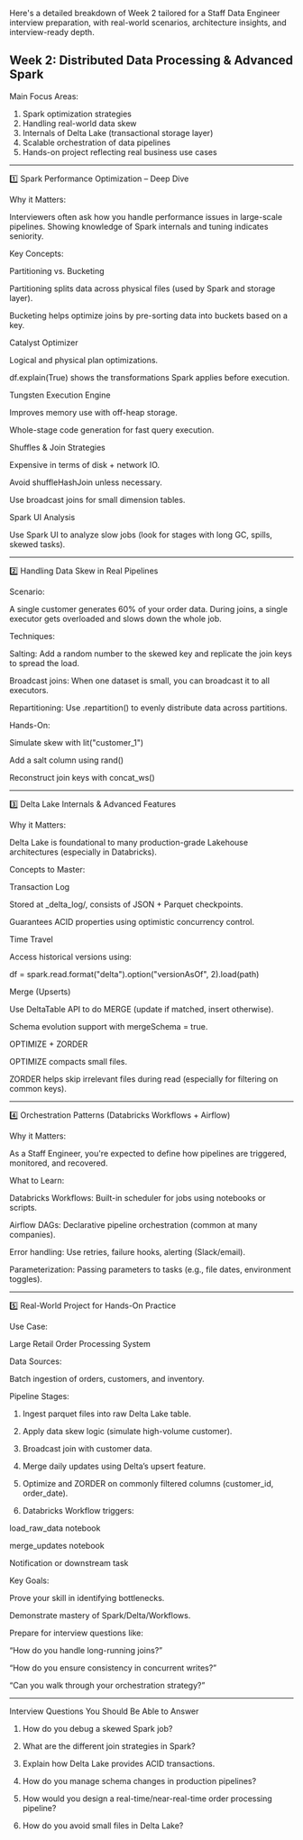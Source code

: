 Here's a detailed breakdown of Week 2 tailored for a Staff Data Engineer interview preparation, with real-world scenarios, architecture insights, and interview-ready depth.

## Week 2: Distributed Data Processing & Advanced Spark

Main Focus Areas:

1. Spark optimization strategies
2. Handling real-world data skew
3. Internals of Delta Lake (transactional storage layer)
4. Scalable orchestration of data pipelines
5. Hands-on project reflecting real business use cases




---

1️⃣ Spark Performance Optimization – Deep Dive

Why it Matters:

Interviewers often ask how you handle performance issues in large-scale pipelines. Showing knowledge of Spark internals and tuning indicates seniority.

Key Concepts:

Partitioning vs. Bucketing

Partitioning splits data across physical files (used by Spark and storage layer).

Bucketing helps optimize joins by pre-sorting data into buckets based on a key.


Catalyst Optimizer

Logical and physical plan optimizations.

df.explain(True) shows the transformations Spark applies before execution.


Tungsten Execution Engine

Improves memory use with off-heap storage.

Whole-stage code generation for fast query execution.


Shuffles & Join Strategies

Expensive in terms of disk + network IO.

Avoid shuffleHashJoin unless necessary.

Use broadcast joins for small dimension tables.


Spark UI Analysis

Use Spark UI to analyze slow jobs (look for stages with long GC, spills, skewed tasks).



---

2️⃣ Handling Data Skew in Real Pipelines

Scenario:

A single customer generates 60% of your order data. During joins, a single executor gets overloaded and slows down the whole job.

Techniques:

Salting: Add a random number to the skewed key and replicate the join keys to spread the load.

Broadcast joins: When one dataset is small, you can broadcast it to all executors.

Repartitioning: Use .repartition() to evenly distribute data across partitions.


Hands-On:

Simulate skew with lit("customer_1")

Add a salt column using rand()

Reconstruct join keys with concat_ws()



---

3️⃣ Delta Lake Internals & Advanced Features

Why it Matters:

Delta Lake is foundational to many production-grade Lakehouse architectures (especially in Databricks).

Concepts to Master:

Transaction Log

Stored at _delta_log/, consists of JSON + Parquet checkpoints.

Guarantees ACID properties using optimistic concurrency control.


Time Travel

Access historical versions using:

df = spark.read.format("delta").option("versionAsOf", 2).load(path)


Merge (Upserts)

Use DeltaTable API to do MERGE (update if matched, insert otherwise).

Schema evolution support with mergeSchema = true.


OPTIMIZE + ZORDER

OPTIMIZE compacts small files.

ZORDER helps skip irrelevant files during read (especially for filtering on common keys).



---

4️⃣ Orchestration Patterns (Databricks Workflows + Airflow)

Why it Matters:

As a Staff Engineer, you're expected to define how pipelines are triggered, monitored, and recovered.

What to Learn:

Databricks Workflows: Built-in scheduler for jobs using notebooks or scripts.

Airflow DAGs: Declarative pipeline orchestration (common at many companies).

Error handling: Use retries, failure hooks, alerting (Slack/email).

Parameterization: Passing parameters to tasks (e.g., file dates, environment toggles).



---

5️⃣ Real-World Project for Hands-On Practice

Use Case:

Large Retail Order Processing System

Data Sources:

Batch ingestion of orders, customers, and inventory.


Pipeline Stages:

1. Ingest parquet files into raw Delta Lake table.


2. Apply data skew logic (simulate high-volume customer).


3. Broadcast join with customer data.


4. Merge daily updates using Delta’s upsert feature.


5. Optimize and ZORDER on commonly filtered columns (customer_id, order_date).


6. Databricks Workflow triggers:

load_raw_data notebook

merge_updates notebook

Notification or downstream task




Key Goals:

Prove your skill in identifying bottlenecks.

Demonstrate mastery of Spark/Delta/Workflows.

Prepare for interview questions like:

“How do you handle long-running joins?”

“How do you ensure consistency in concurrent writes?”

“Can you walk through your orchestration strategy?”




---

Interview Questions You Should Be Able to Answer

1. How do you debug a skewed Spark job?


2. What are the different join strategies in Spark?


3. Explain how Delta Lake provides ACID transactions.


4. How do you manage schema changes in production pipelines?


5. How would you design a real-time/near-real-time order processing pipeline?


6. How do you avoid small files in Delta Lake?

